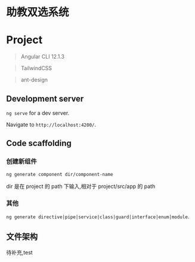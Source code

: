 # 助教双选系统

# Project

> Angular CLI 12.1.3

> TailwindCSS

> ant-design

## Development server

`ng serve` for a dev server.

Navigate to `http://localhost:4200/`.

## Code scaffolding

### 创建新组件

`ng generate component dir/component-name`

dir 是在 project 的 path 下输入,相对于 project/src/app 的 path

### 其他

`ng generate directive|pipe|service|class|guard|interface|enum|module`.

## 文件架构

待补充,test
